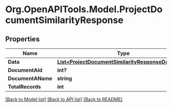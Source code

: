 
# Org.OpenAPITools.Model.ProjectDocumentSimilarityResponse

## Properties

Name | Type | Description | Notes
------------ | ------------- | ------------- | -------------
**Data** | [**List&lt;ProjectDocumentSimilarityResponseDataInner&gt;**](ProjectDocumentSimilarityResponseDataInner.md) |  | 
**DocumentAId** | **int?** |  | [optional] 
**DocumentAName** | **string** |  | [optional] 
**TotalRecords** | **int** |  | [optional] 

[[Back to Model list]](../README.md#documentation-for-models)
[[Back to API list]](../README.md#documentation-for-api-endpoints)
[[Back to README]](../README.md)

